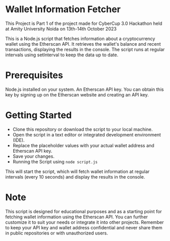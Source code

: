 # Wallet Information Fetcher
This Project is Part 1 of the project made for CyberCup 3.0 Hackathon held at Amity University Noida on 13th-14th October 2023

This is a Node.js script that fetches information about a cryptocurrency wallet using the Etherscan API. It retrieves the wallet's balance and recent transactions, displaying the results in the console. The script runs at regular intervals using setInterval to keep the data up to date.

# Prerequisites

Node.js installed on your system.
An Etherscan API key. You can obtain this key by signing up on the Etherscan website and creating an API key.

# Getting Started

- Clone this repository or download the script to your local machine.
- Open the script in a text editor or integrated development environment (IDE).
- Replace the placeholder values with your actual wallet address and Etherscan API key.
- Save your changes.
- Running the Script using ```node script.js```

This will start the script, which will fetch wallet information at regular intervals (every 10 seconds) and display the results in the console.

# Note
This script is designed for educational purposes and as a starting point for fetching wallet information using the Etherscan API. You can further customize it to suit your needs or integrate it into other projects.
Remember to keep your API key and wallet address confidential and never share them in public repositories or with unauthorized users.




